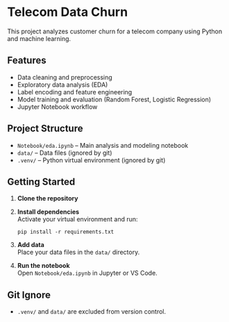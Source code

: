 # Telecom Data Churn

This project analyzes customer churn for a telecom company using Python and machine learning.

## Features

- Data cleaning and preprocessing
- Exploratory data analysis (EDA)
- Label encoding and feature engineering
- Model training and evaluation (Random Forest, Logistic Regression)
- Jupyter Notebook workflow

## Project Structure

- `Notebook/eda.ipynb` – Main analysis and modeling notebook
- `data/` – Data files (ignored by git)
- `.venv/` – Python virtual environment (ignored by git)

## Getting Started

1. **Clone the repository**
2. **Install dependencies**  
   Activate your virtual environment and run:
   ```
   pip install -r requirements.txt
   ```
3. **Add data**  
   Place your data files in the `data/` directory.

4. **Run the notebook**  
   Open `Notebook/eda.ipynb` in Jupyter or VS Code.

## Git Ignore

- `.venv/` and `data/` are excluded from version control.

##